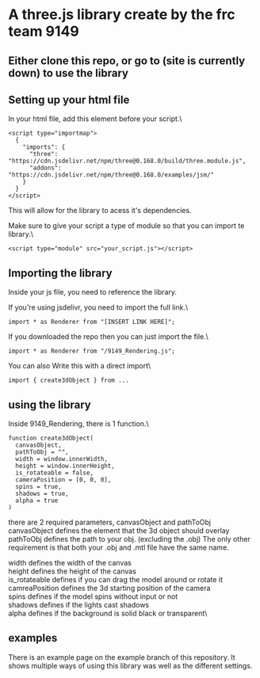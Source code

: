 # A three.js library create by the frc team 9149
## Either clone this repo, or go to (site is currently down) to use the library

## Setting up your html file
In your html file, add this element before your script.\
```
<script type="importmap">
  {
    "imports": {
      "three": "https://cdn.jsdelivr.net/npm/three@0.168.0/build/three.module.js",
      "addons": "https://cdn.jsdelivr.net/npm/three@0.168.0/examples/jsm/"
    }
  }
</script>
```
This will allow for the library to acess it's dependencies.

Make sure to give your script a type of module so that you can import te library.\
```
<script type="module" src="your_script.js"></script>
```

## Importing the library

Inside your js file, you need to reference the library.

If you're using jsdelivr, you need to import the full link.\
```
import * as Renderer from "[INSERT LINK HERE]";
```

If you downloaded the repo then you can just import the file.\
```
import * as Renderer from "/9149_Rendering.js";
```

You can also Write this with a direct import\
```
import { create3dObject } from ...
```

## using the library

Inside 9149_Rendering, there is 1 function.\
```
function create3dObject(
  canvasObject, 
  pathToObj = "", 
  width = window.innerWidth, 
  height = window.innerHeight, 
  is_rotateable = false, 
  cameraPosition = [0, 0, 0],
  spins = true, 
  shadows = true, 
  alpha = true
)
```


there are 2 required parameters, canvasObject and pathToObj\
canvasObject defines the element that the 3d object should overlay\
pathToObj defines the path to your obj. (excluding the .obj) The only other requirement is that both your .obj and .mtl file have the same name.

width defines the width of the canvas\
height defines the height of the canvas\
is_rotateable defines if you can drag the model around or rotate it\
camreaPosition defines the 3d starting position of the camera\
spins defines if the model spins without input or not\
shadows defines if the lights cast shadows\
alpha defines if the background is solid black or transparent\

## examples
There is an example page on the example branch of this repository. It shows multiple ways of using this library was well as the different settings.
